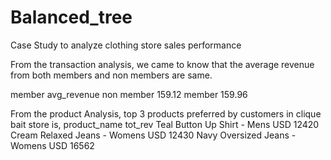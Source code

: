 # Balanced_tree
Case Study to  analyze clothing store sales performance

From the transaction analysis, 
we came to know that the average revenue from both members and non members are same. 

member	    avg_revenue
non member	159.12
member	    159.96

From the product Analysis, 
top 3 products preferred by customers in clique bait store is, 
product_name	tot_rev
Teal Button Up Shirt - Mens	        USD 12420
Cream Relaxed Jeans - Womens	      USD 12430
Navy Oversized Jeans - Womens	      USD 16562


